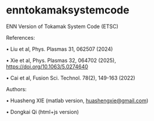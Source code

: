# enntokamaksystemcode
ENN Version of Tokamak System Code (ETSC)

References:

• Liu et al, Phys. Plasmas 31, 062507 (2024)

• Xie et al, Phys. Plasmas 32, 064702 (2025), https://doi.org/10.1063/5.0274640

• Cai et al, Fusion Sci. Technol. 78(2), 149-163 (2022)

Authors:

• Huasheng XIE (matlab version, huashengxie@gmail.com)

• Dongkai Qi (html+js version)
